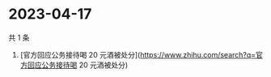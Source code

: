 # 2023-04-17

共 1 条

<!-- BEGIN -->
<!-- 最后更新时间 Mon Apr 17 2023 03:09:11 GMT+0800 (China Standard Time) -->

1. [官方回应公务接待喝 20
   元酒被处分](https://www.zhihu.com/search?q=官方回应公务接待喝 20 元酒被处分)

<!-- END -->
